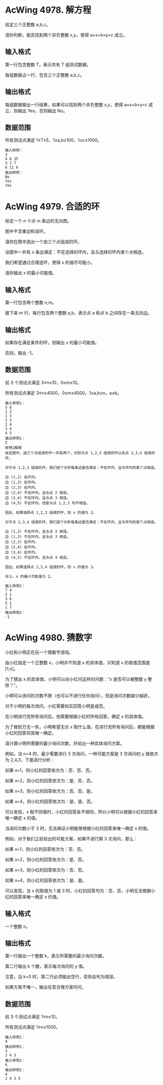 # AcWing 4978. 解方程
给定三个正整数 a,b,c。

请你判断，能否找到两个非负整数 x,y，使得 a×x+b×y=c 成立。

## 输入格式
第一行包含整数 T，表示共有 T 组测试数据。

每组数据占一行，包含三个正整数 a,b,c。

## 输出格式
每组数据输出一行结果，如果可以找到两个非负整数 x,y，使得 a×x+b×y=c 成立，则输出 Yes，否则输出 No。

## 数据范围
所有测试点满足 1≤T≤5，1≤a,b≤100，1≤c≤1000。

```
输入样例：
3
4 6 15
3 2 7
6 11 6
输出样例：
No
Yes
Yes
```

# AcWing 4979. 合适的环
给定一个 n 个点 m 条边的无向图。

图中不含重边和自环。

请你在图中选出一个由三个点组成的环。

设图中一共有 x 条边满足：不在选择的环内，且与选择的环内某个点相连。

我们希望通过合理选环，使得 x 的值尽可能小。

请你输出 x 的最小可能值。

## 输入格式
第一行包含两个整数 n,m。

接下来 m 行，每行包含两个整数 a,b，表示点 a 和点 b 之间存在一条无向边。

## 输出格式
如果存在满足条件的环，则输出 x 的最小可能值。

否则，输出 -1。

## 数据范围
前 3 个测试点满足 3≤n≤10，0≤m≤10。

所有测试点满足 3≤n≤4000，0≤m≤4000，1≤a,b≤n，a≠b。

```
输入样例1：
5 6
1 2
1 3
2 3
2 4
3 4
4 5
输出样例1：
2
样例1解释
给定图中，由三个点组成的环一共有两个，分别为点 1,2,3 组成的环以及点 2,3,4 组成的环。

对于点 1,2,3 组成的环，我们逐个分析每条边是否满足：不在环内，且与环内的某个点相连。

边 (1,2) 在环内。
边 (1,3) 在环内。
边 (2,3) 在环内。
边 (2,4) 不在环内，且与点 2 相连。
边 (3,4) 不在环内，且与点 3 相连。
边 (4,5) 不在环内，但是与点 1,2,3 均不相连。

因此，如果选择点 1,2,3 组成的环，则 x 的值为 2。

对于点 2,3,4 组成的环，我们逐个分析每条边是否满足：不在环内，且与环内的某个点相连。

边 (1,2) 不在环内，且与点 2 相连。
边 (1,3) 不在环内，且与点 3 相连。
边 (2,3) 在环内。
边 (2,4) 在环内。
边 (3,4) 在环内。
边 (4,5) 不在环内，且与点 4 相连。

因此，如果选择点 2,3,4 组成的环，则 x 的值为 3。

综上，x 的最小可能值为 2。

输入样例2：
7 4
2 1
3 6
5 1
1 7
输出样例2：
-1
```

# AcWing 4980. 猜数字
小红和小明正在玩一个猜数字游戏。

由小红指定一个正整数 x，小明并不知道 x 的具体值，只知道 x 的取值范围是 [1,n]。

为了猜出 x 的具体值，小明可以向小红问这样的问题：“x 是否可以被整数 y 整除？”。

小明可以询问的次数不限（也可以不进行任何询问），但是询问次数越少越好。

对于小明的每次询问，小红需要如实回答小明是或否。

在小明进行完所有询问后，他需要根据小红的所有回答，确定 x 的具体值。

为了做到万无一失，小明希望无论 x 取什么值，在进行完所有询问后，都能根据小红的回答将其唯一确定。

请计算小明所需要的最少询问次数，并给出一种具体询问方案。

例如，当 n=4 时，最少需要进行 3 次询问，一种可能方案是 3 次询问的 y 值依次为 2,4,3，下面进行分析：

如果 x=1，则小红的回答依次为：否、否、否。

如果 x=2，则小红的回答依次为：是、否、否。

如果 x=3，则小红的回答依次为：否、否、是。

如果 x=4，则小红的回答依次为：是、是、否。

可以发现，x 取不同值时，小红的回答各不相同，所以小明可以根据小红的回答来唯一确定 x 的值。

当询问次数小于 3 时，无法保证小明能够根据小红的回答来唯一确定 x 的值。

例如，对于我们之前给出的可能方案，如果不进行第 3 次询问，那么：

如果 x=1，则小红的回答依次为：否、否。

如果 x=2，则小红的回答依次为：是、否。

如果 x=3，则小红的回答依次为：否、否。

如果 x=4，则小红的回答依次为：是、是。

可以发现，当 x 的取值为 1 或 3 时，小红的回答均为：否、否，小明无法根据小红的回答来唯一确定 x 的值。

## 输入格式
一个整数 n。

## 输出格式
第一行输出一个整数 k，表示所需要的最少询问次数。

第二行输出 k 个数，表示每次询问的 y 值。

注意，当 k=0 时，第二行必须输出空行，否则会判为错误。

如果方案不唯一，输出任意合理方案均可。

## 数据范围
前 3 个测试点满足 1≤n≤10。

所有测试点满足 1≤n≤1000。

```
输入样例1：
4
输出样例1：
3
2 4 3
输入样例2：
6
输出样例2：
4
2 4 3 5
```
